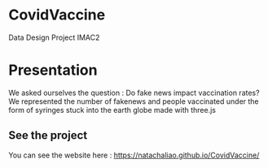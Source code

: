 # CovidVaccine
Data Design Project IMAC2

# Presentation

We asked ourselves the question : Do fake news impact vaccination rates? We represented the number of fakenews and people vaccinated under the form of syringes stuck into the earth globe made with three.js

## See the project

You can see the website here : https://natachaliao.github.io/CovidVaccine/
